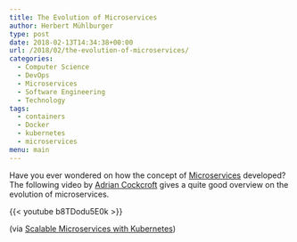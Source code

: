 ```yaml
---
title: The Evolution of Microservices
author: Herbert Mühlburger
type: post
date: 2018-02-13T14:34:38+00:00
url: /2018/02/the-evolution-of-microservices/
categories:
  - Computer Science
  - DevOps
  - Microservices
  - Software Engineering
  - Technology
tags:
  - containers
  - Docker
  - kubernetes
  - microservices
menu: main
---
```

Have you ever wondered on how the concept of <a href="https://en.wikipedia.org/wiki/Microservices" target="_blank" rel="noopener">Microservices</a> developed? The following video by <a href="https://twitter.com/adrianco" target="_blank" rel="noopener">Adrian Cockcroft</a> gives a quite good overview on the evolution of microservices.

{{< youtube b8TDodu5E0k >}}

(via <a href="https://de.udacity.com/course/scalable-microservices-with-kubernetes--ud615" target="_blank" rel="noopener">Scalable Microservices with Kubernetes</a>)